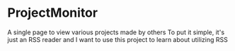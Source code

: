 # ProjectMonitor
A single page to view various projects made by others
To put it simple, it's just an RSS reader and I want to use this project to learn about utilizing RSS